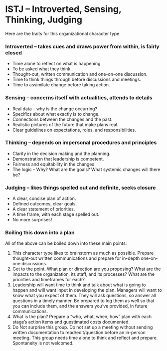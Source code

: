 # ISTJ – Introverted, Sensing, Thinking, Judging

Here are the traits for this organizational character type:

### Introverted – takes cues and draws power from within, is fairly closed

* Time alone to reflect on what is happening.
* To be asked what they think.
* Thought-out, written communication and one-on-one discussion.
* Time to think things through before discussions and meetings.
* Time to assimilate change before taking action.

### Sensing – concerns itself with actualities, attends to details

* Real data – why is the change occurring?
* Specifics about what exactly is to change.
* Connections between the changes and the past.
* Realistic pictures of the future that make plans real.
* Clear guidelines on expectations, roles, and responsibilities.

### Thinking – depends on impersonal procedures and principles

* Clarity in the decision making and the planning.
* Demonstration that leadership is competent.
* Fairness and equitability in the changes.
* The logic – Why? What are the goals? What systemic changes will there be?

### Judging – likes things spelled out and definite, seeks closure

* A clear, concise plan of action.
* Defined outcomes, clear goals.
* A clear statement of priorities.
* A time frame, with each stage spelled out.
* No more surprises!

### Boiling this down into a plan

All of the above can be boiled down into these main points:

1. This character type likes to brainstorm as much as possible. Prepare thought-out written communications and prepare for in-depth one-on-one discussions.
2. Get to the point. What plan or direction are you proposing? What are the impacts to the organization, its staff, and its processes? What are the priorities and timeframes for each?
3. Leadership will want time to think and talk about what is going to happen and will want input in developing the plan. Managers will want to know what you expect of them. They will ask questions, so answer all questions in a timely manner. Be prepared to log them as well so that you can include them, and the answers you’ve provided, in future communications.
4. What is the plan? Prepare a “who, what, when, how” plan with each stage’s action items and guestimated costs documented.
5. Do Not surprise this group. Do not set up a meeting without sending written documentation to read/edit/question before an in-person meeting. This group needs time alone to think and reflect and prepare. Spontaneity is not welcomed.

